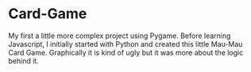 # Card-Game

My first a little more complex project using Pygame. Before learning Javascript, I initially started with Python and created this little Mau-Mau Card Game. Graphically it is kind of ugly but it was more about the logic behind it. 
